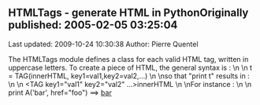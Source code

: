 ## HTMLTags - generate HTML in PythonOriginally published: 2005-02-05 03:25:04 
Last updated: 2009-10-24 10:30:38 
Author: Pierre Quentel 
 
The HTMLTags module defines a class for each valid HTML tag, written in uppercase letters. To create a piece of HTML, the general syntax is :\n\n    t = TAG(innerHTML, key1=val1,key2=val2,...)\n\nso that "print t" results in :\n\n    <TAG key1="val1" key2="val2" ...>innerHTML</TAG>\n\nFor instance :\n\n    print A('bar', href="foo") ==> <A href="foo">bar</A>